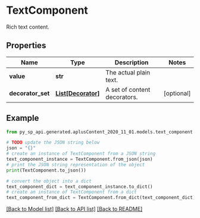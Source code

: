 # TextComponent

Rich text content.

## Properties

Name | Type | Description | Notes
------------ | ------------- | ------------- | -------------
**value** | **str** | The actual plain text. | 
**decorator_set** | [**List[Decorator]**](Decorator.md) | A set of content decorators. | [optional] 

## Example

```python
from py_sp_api.generated.aplusContent_2020_11_01.models.text_component import TextComponent

# TODO update the JSON string below
json = "{}"
# create an instance of TextComponent from a JSON string
text_component_instance = TextComponent.from_json(json)
# print the JSON string representation of the object
print(TextComponent.to_json())

# convert the object into a dict
text_component_dict = text_component_instance.to_dict()
# create an instance of TextComponent from a dict
text_component_from_dict = TextComponent.from_dict(text_component_dict)
```
[[Back to Model list]](../README.md#documentation-for-models) [[Back to API list]](../README.md#documentation-for-api-endpoints) [[Back to README]](../README.md)


